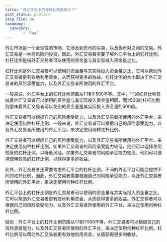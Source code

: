 ```yaml
---
title: "外汇平台上的杠杆比例是多少？"
post_status: publish
skip_file: no
taxonomy:
  category:
        - "faq"
---
```


外汇市场是一个全球性的市场，它涉及到货币的买卖，以及货币对之间的交易。外汇交易是一种高风险的投资，因此，外汇交易者需要了解外汇平台上的杠杆比例。杠杆比例是指外汇交易者可以使用的资金量与其实际投入资金量之比。

杠杆比例是外汇交易者可以使用的资金量与其实际投入资金量之比，它可以帮助外汇交易者更有效地利用资金，从而获得更多的收益。杠杆比例的大小取决于外汇交易者的风险承受能力，以及外汇交易者所使用的外汇平台。

一般来说，外汇平台上的杠杆比例范围从1:1到1:500不等。其中，1:1的杠杆比例意味着外汇交易者可以使用的资金量与其实际投入资金量相同，而1:500的杠杆比例则意味着外汇交易者可以使用的资金量是其实际投入资金量的500倍。

外汇交易者可以根据自己的风险承受能力，以及外汇交易者所使用的外汇平台，来决定使用何种杠杆比例。一般来说，外汇交易者可以根据自己的风险承受能力，以及外汇交易者所使用的外汇平台，来决定使用何种杠杆比例。

外汇交易者可以根据自己的风险承受能力，以及外汇交易者所使用的外汇平台，来决定使用何种杠杆比例。如果外汇交易者的风险承受能力较低，他们可以选择使用较低的杠杆比例，以降低风险。如果外汇交易者的风险承受能力较高，他们可以选择使用较高的杠杆比例，以获得更多的收益。

此外，外汇交易者还需要考虑外汇平台的杠杆比例。不同的外汇平台可能会提供不同的杠杆比例，因此，外汇交易者需要根据自己的风险承受能力，以及外汇交易者所使用的外汇平台，来决定使用何种杠杆比例。

外汇平台上的杠杆比例是外汇交易者可以使用的资金量与其实际投入资金量之比，它可以帮助外汇交易者更有效地利用资金，从而获得更多的收益。外汇交易者可以根据自己的风险承受能力，以及外汇交易者所使用的外汇平台，来决定使用何种杠杆比例。

结论：外汇平台上的杠杆比例范围从1:1到1:500不等，外汇交易者可以根据自己的风险承受能力，以及外汇交易者所使用的外汇平台，来决定使用何种杠杆比例。杠杆比例可以帮助外汇交易者更有效地利用资金，从而获得更多的收益。
